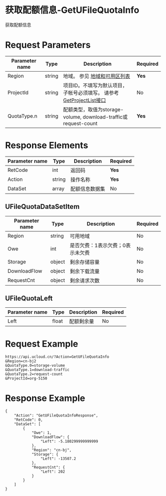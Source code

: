 # 获取配额信息-GetUFileQuotaInfo

获取配额信息

# Request Parameters
|Parameter name|Type|Description|Required|
|---|---|---|---|
|Region|string|地域。 参见 [地域和可用区列表](api/summary/regionlist)|**Yes**|
|ProjectId|string|项目ID。不填写为默认项目，子帐号必须填写。 请参考[GetProjectList接口](api/summary/get_project_list)|No|
|QuotaType.n|string|配额类型，取值为storage-volume, download-traffic或request-count|**Yes**|

# Response Elements
|Parameter name|Type|Description|Required|
|---|---|---|---|
|RetCode|int|返回码|**Yes**|
|Action|string|操作名称|**Yes**|
|DataSet|array|配额信息数据集|No|

## UFileQuotaDataSetItem
|Parameter name|Type|Description|Required|
|---|---|---|---|
|Region|string|可用地域|No|
|Owe|int|是否欠费：1表示欠费；0表示未欠费|No|
|Storage|object|剩余存储容量|No|
|DownloadFlow|object|剩余下载流量|No|
|RequestCnt|object|剩余请求次数|No|

## UFileQuotaLeft
|Parameter name|Type|Description|Required|
|---|---|---|---|
|Left|float|配额剩余量|No|

# Request Example
```
https://api.ucloud.cn/?Action=GetUFileQuotaInfo
&Region=cn-bj2
&QuotaType.0=storage-volume
&QuotaType.1=download-traffic
&QuotaType.2=request-count
&ProjectId=org-5150
```

# Response Example
```
{
    "Action": "GetUFileQuotaInfoResponse", 
    "RetCode": 0, 
    "DataSet": [
        {
            "Owe": 1, 
            "DownloadFlow": {
                "Left": -5.180299999999999
            }, 
            "Region": "cn-bj", 
            "Storage": {
                "Left": -13507.2
            }, 
            "RequestCnt": {
                "Left": 202
            }
        }
    ]
}
```

